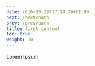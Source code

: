 ```yaml
---
date: 2016-10-29T17:14:39+01:00
next: /next/path
prev: /prev/path
title: first content
toc: true
weight: 10
---
```


Lorem Ipsum
